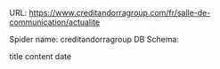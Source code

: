 URL: https://www.creditandorragroup.com/fr/salle-de-communication/actualite

Spider name: creditandorragroup
DB Schema:

title
content
date